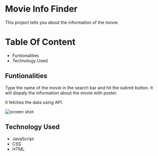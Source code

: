 # Movie Info Finder
This project tells you about the information of the movie.

# Table Of Content

- Funtionalities
- Technology Used

## Funtionalities
Type the name of the movie in the search bar and hit the submit button. It will dispaly the information about the movie with poster.

It fetches the data using API.

![srceen shot](https://raw.githubusercontent.com/amitverma07/spaceships-game/master/moveiss.PNG)

## Technology Used
- JavaScript
- CSS
- HTML